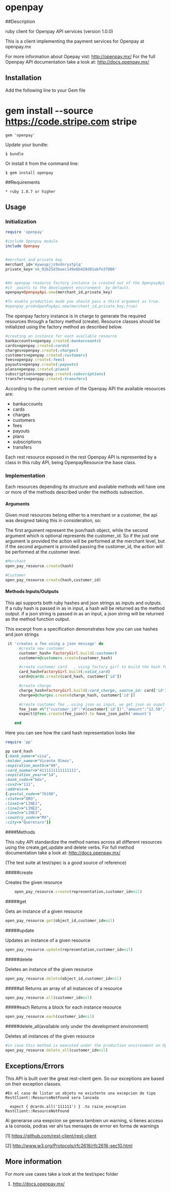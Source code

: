 # openpay


##Description

ruby client for Openpay API services (version 1.0.0)

This is a client implementing the payment services for Openpay at openpay.mx

For more information about Opepay vist: http://openpay.mx/
For the full Openpay API documentation take a look at: http://docs.openpay.mx/

## Installation

   Add the following line to your Gem file

   # gem install --source https://code.stripe.com stripe

    gem 'openpay'

Update your bundle:

    $ bundle

Or install it from the command line:

    $ gem install openpay

##Requirements

    * ruby 1.8.7 or higher

## Usage


### Initialization
```ruby
require 'openpay'

#include Openpay module
include Openpay


#merchant and private key
merchant_id='mywvupjjs9xdnryxtplq'
private_key='sk_92b25d3baec149e6b428d81abfe37006'


#An openpay resource factory instance is created out of the OpenpayApi
#it  points to the development environment  by default.
openpay=OpenpayApi.new(merchant_id,private_key)

#To enable production mode you should pass a third argument as true.
#openpay_prod=OpenPayApi.new(merchant_id,private_key,true)
 ```

The openpay factory instance is in charge to generate the required resources through a factory method (create).
Resource classes should be initialized using the factory method as described below.

 ```ruby
#creating an instance for each available resource
bankaccounts=openpay.create(:bankaccounts)
cards=openpay.create(:cards)
charges=openpay.create(:charges)
customers=openpay.create(:customers)
fees=openpay.create(:fees)
payouts=openpay.create(:payouts)
plans=openpay.create(:plans)
subscriptions=openpay.create(:subscriptions)
transfers=openpay.create(:transfers)
```

According to the current version of the Openpay API the available resources are:

- bankaccounts
- cards
- charges
- customers
- fees
- payouts
- plans
- subscriptions
- transfers

 Each rest resource exposed in the rest Openpay API is represented by a class in this ruby API, being OpenpayResource the base class.


### Implementation
 Each resources depending its structure and available methods will have one or more of the methods described under the methods subsection.


#### Arguments
Given most resources  belong either to a merchant or a customer, the api was designed taking this in consideration, so:

The first argument represent the json/hash object, while the second argument which is optional represents the customer_id.
So if the just one argument is provided the action will be performed at the merchant level,
but if the second argument is provided passing the customer_id, the action will be performed at the customer level.

 ```ruby
#Merchant
open_pay_resource.create(hash)

#Customer
open_pay_resource.create(hash,customer_id)
 ```


####  Methods Inputs/Outputs

This api supports both ruby hashes and json strings as inputs and outputs.
If a ruby hash is passed in as in input, a hash will be returned as the method output.
if a json string is passed in as an input, a json string will be returned as the method function output.

This excerpt from a specification demonstrates how you can use hashes and json strings

```ruby
 it 'creates a fee using a json message' do
      #create new customer
      customer_hash= FactoryGirl.build(:customer)
      customer=@customers.create(customer_hash)

      #create customer card   , using factory girl to build the hash for us
      card_hash=FactoryGirl.build(:valid_card)
      card=@cards.create(card_hash, customer['id'])

      #create charge
      charge_hash=FactoryGirl.build(:card_charge, source_id: card['id'], order_id: card['id'], amount: 4000)
      charge=@charges.create(charge_hash, customer['id'])

      #create customer fee , using json as input, we get json as ouput
      fee_json =%^{"customer_id":"#{customer['id']}","amount":"12.50","description":"Cobro de Comisión"}^
      expect(@fees.create(fee_json)).to have_json_path('amount')

    end
```

Here you can see how the card hash representation looks like

```ruby
require 'pp'

pp card_hash
{:bank_name=>"visa",
:holder_name=>"Vicente Olmos",
:expiration_month=>"09",
:card_number=>"4111111111111111",
:expiration_year=>"14",
:bank_code=>"bmx",
:cvv2=>"111",
:address=>
{:postal_code=>"76190",
:state=>"QRO",
:line1=>"LINE1",
:line2=>"LINE2",
:line3=>"LINE3",
:country_code=>"MX",
:city=>"Queretaro"}}
```




####Methods

This ruby API standardize the method names across all different resources using the create,get,update and delete verbs.
For full method documentation take a look at:   http://docs.openpay.mx/

(The test suite at test/spec is a good source of reference)

#####create

   Creates the given resource
 ```ruby
     open_pay_resource.create(representation,customer_id=nil)
 ```


#####get

   Gets an instance of a  given resource

```ruby
open_pay_resource.get(object_id,customer_id=nil)
```


#####update

   Updates an instance of a given resource

```ruby
open_pay_resource.update(representation,customer_id=nil)
```



#####delete

  Deletes an instance of the given resource


```ruby
open_pay_resource.delete(object_id,customer_id=nil)
```



#####all
   Returns an array of all instances of a resource
```ruby
open_pay_resource.all(customer_id=nil)
```

#####each
   Returns a block for each instance resource
```ruby
open_pay_resource.each(customer_id=nil)
 ```



#####delete_all(available only under the development environment)

   Deletes all instances of the given resource

```ruby
#in case this method is executed under the production environment an OpenpayException will be raised.
open_pay_resource.delete_all(customer_id=nil)
```


## Exceptions/Errors

This API is built over the great rest-client gem.
So our exceptions are based on their exception classes.


    #En el caso de listar un objeto no existente una excepcion de tipo RestClient::ResourceNotFound sera lanzada

      expect { @cards.all('111111') } .to raise_exception   RestClient::ResourceNotFound

Al generarse una exepcion se genera tambien un warning, si tienes acceso a la consola, podras ver ahi tus mensajes de errror en forma de warnings


[1] https://github.com/rest-client/rest-client

[2] http://www.w3.org/Protocols/rfc2616/rfc2616-sec10.html




## More information

For more use cases take a look at the test/spec folder

1.  http://docs.openpay.mx/

